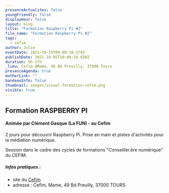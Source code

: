```yaml
---
presenceActualites: false
youngFriendly: false
displayHour: false
layout: blog
title: "Formation Raspberry Pi #2"
file_name: "Formation Raspberry Pi #2"
tags:
  - cefim
author: Julie
eventDate: 2021-10-15T09:00:18.579Z
publishDate: 2021-10-05T10:06:18.650Z
duration: 9h-17h
_lieu: Cefim @Mame, 49 Bd Preuilly, 37000 Tours
presenceAgenda: true
motherLink: ""
bandeauInfo: false
thumbnail: images/visuel-formation-cefim.png
visible: true
---
```

## Formation RASPBERRY PI
#### Animée par Clément Gasque (La FUN) - au Cefim

2 jours pour découvrir Raspberry Pi.
Prise en main et pistes d'activités pour la médiation numérique.

Session dans le cadre des cycles de formations "Conseiller.ère numérique" du CEFIM.

##### Infos pratiques : 
* site du [Cefim](https://www.cefim.eu/)
* adresse : Cefim, Mame, 49 Bd Preuilly, 37000 TOURS
